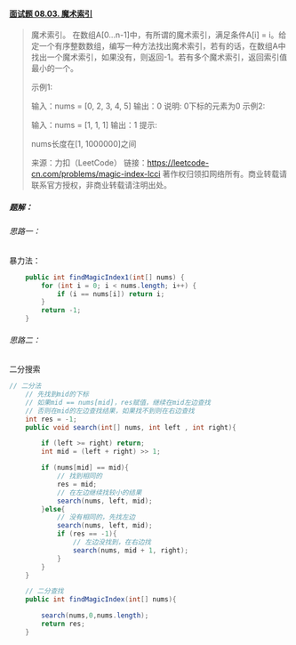 #### [面试题 08.03. 魔术索引](https://leetcode-cn.com/problems/magic-index-lcci/)

> 魔术索引。 在数组A[0...n-1]中，有所谓的魔术索引，满足条件A[i] = i。给定一个有序整数数组，编写一种方法找出魔术索引，若有的话，在数组A中找出一个魔术索引，如果没有，则返回-1。若有多个魔术索引，返回索引值最小的一个。
>
> 示例1:
>
>  输入：nums = [0, 2, 3, 4, 5]
>  输出：0
>  说明: 0下标的元素为0
> 示例2:
>
>  输入：nums = [1, 1, 1]
>  输出：1
> 提示:
>
> nums长度在[1, 1000000]之间
>
> 来源：力扣（LeetCode）
> 链接：https://leetcode-cn.com/problems/magic-index-lcci
> 著作权归领扣网络所有。商业转载请联系官方授权，非商业转载请注明出处。

##### 题解：

###### 思路一：

暴力法：

```java
    public int findMagicIndex1(int[] nums) {
        for (int i = 0; i < nums.length; i++) {
            if (i == nums[i]) return i;
        }
        return -1;
    }
```



###### 思路二：

二分搜索

```java
// 二分法
    // 先找到mid的下标
    // 如果mid == nums[mid]，res赋值，继续在mid左边查找
    // 否则在mid的左边查找结果，如果找不到则在右边查找
    int res = -1;
    public void search(int[] nums, int left , int right){

        if (left >= right) return;
        int mid = (left + right) >> 1;

        if (nums[mid] == mid){
            // 找到相同的
            res = mid;
            // 在左边继续找较小的结果
            search(nums, left, mid);
        }else{
            // 没有相同的，先找左边
            search(nums, left, mid);
            if (res == -1){
                // 左边没找到，在右边找
                search(nums, mid + 1, right);
            }
        }
    }

    // 二分查找
    public int findMagicIndex(int[] nums){

        search(nums,0,nums.length);
        return res;
    }
```



